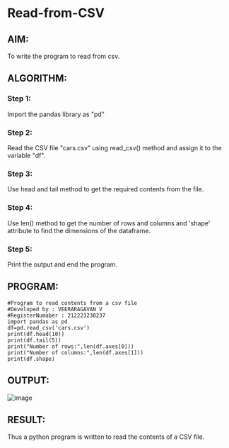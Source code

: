# Read-from-CSV

## AIM:
To write the program to read from csv.
## ALGORITHM:
### Step 1:
Import the pandas library as "pd"
### Step 2:
Read the CSV file "cars.csv" using read_csv() method and assign it to the variable "df".
### Step 3:
Use head and tail method to get the required contents from the file.
### Step 4:
Use len() method to get the number of rows and columns and 'shape' attribute to find the dimensions of the dataframe.
### Step 5:
Print the output and end the program.
## PROGRAM:
```
#Program to read contents from a csv file
#Developed by : VEERARAGAVAN V
#RegisterNumaber : 212223230237
import pandas as pd
df=pd.read_csv('cars.csv')
print(df.head(10))
print(df.tail(5))
print("Number of rows:",len(df.axes[0]))
print("Number of columns:",len(df.axes[1]))
print(df.shape)
```
## OUTPUT:

![image](https://github.com/jagadeesh9500/Read-from-CSV/assets/149087921/3a2b9f68-e2f1-41b7-9083-64bb840d42b0)

## RESULT:
Thus a python program is written to read the contents of a CSV file.
